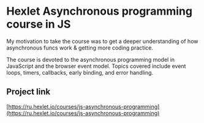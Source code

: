 # Hexlet Asynchronous programming course in JS

My motivation to take the course was to get a deeper understanding of how asynchronous funcs work & getting more coding practice.

The course is devoted to the asynchronous programming model in JavaScript and the browser event model.
Topics covered include event loops, timers, callbacks, early binding, and error handling.


## Project link

[https://ru.hexlet.io/courses/js-asynchronous-programming](https://ru.hexlet.io/courses/js-asynchronous-programming)
